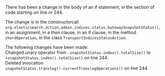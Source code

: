 There has been a change in the body of an if statement, in the section of code starting on line nr 244.
  
The change is in the constructorcall ```org.elasticsearch.action.admin.indices.status.GatewaySnapshotStatus()```, in an assignment, in a then clause, in an if clause, in the method ```shardOperation```, in the class ```TransportIndicesStatusAction```.
  
The following changes have been made:  
Changed unary operator from ```-snapshotStatus.index().totalSize()``` to ```+snapshotStatus.index().totalSize()``` on line 244.  
Deleted invocation ```snapshotStatus.translog().currentTranslogOperations()``` on line 244.  
